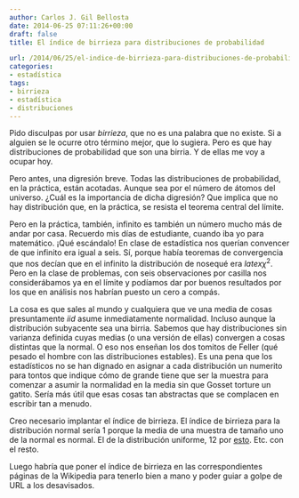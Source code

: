 ```yaml
---
author: Carlos J. Gil Bellosta
date: 2014-06-25 07:11:26+00:00
draft: false
title: El índice de birrieza para distribuciones de probabilidad

url: /2014/06/25/el-indice-de-birrieza-para-distribuciones-de-probabilidad/
categories:
- estadística
tags:
- birrieza
- estadística
- distribuciones
---
```


Pido disculpas por usar _birrieza_, que no es una palabra que no existe. Si a alguien se le ocurre otro término mejor, que lo sugiera. Pero es que hay distribuciones de probabilidad que son una birria. Y de ellas me voy a ocupar hoy.

Pero antes, una digresión breve. Todas las distribuciones de probabilidad, en la práctica, están acotadas. Aunque sea por el número de átomos del universo. ¿Cuál es la importancia de dicha digresión? Que implica que no hay distribución que, en la práctica, se resista el teorema central del límite.

Pero en la práctica, también, infinito es también un número mucho más de andar por casa. Recuerdo mis días de estudiante, cuando iba yo para matemático. ¡Qué escándalo! En clase de estadística nos querían convencer de que infinito era igual a seis. Sí, porque había teoremas de convergencia que nos decían que en el infinito la distribución de nosequé era $latex \chi^2$. Pero en la clase de problemas, con seis observaciones por casilla nos considerábamos ya en el límite y podíamos dar por buenos resultados por los que en análisis nos habrían puesto un cero a compás.

La cosa es que sales al mundo y cualquiera que ve una media de cosas presuntamente _iid_ asume inmediatamente normalidad. Incluso aunque la distribución subyacente sea una birria. Sabemos que hay distribuciones sin varianza definida cuyas medias (o una versión de ellas) convergen a cosas distintas que la normal. O eso nos enseñan los dos tomitos de Feller (qué pesado el hombre con las distribuciones estables). Es una pena que los estadísticos no se han dignado en asignar a cada distribución un numerito para tontos que indique cómo de grande tiene que ser la muestra para comenzar a asumir la normalidad en la media sin que Gosset torture un gatito. Sería más útil que esas cosas tan abstractas que se complacen en escribir tan a menudo.

Creo necesario implantar el índice de birrieza. El índice de birrieza para la distribución normal sería 1 porque la media de una muestra de tamaño uno de la normal es normal. El de la distribución uniforme, 12 por [esto](http://www.datanalytics.com/2012/11/20/lo-normal-sumar-doce-restar-seis/). Etc. con el resto.

Luego habría que poner el índice de birrieza en las correspondientes páginas de la Wikipedia para tenerlo bien a mano y poder guiar a golpe de URL a los desavisados.

